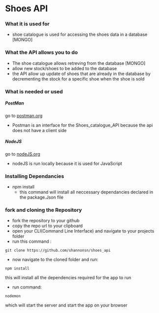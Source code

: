 # Shoes API

### What it is used for

  *  shoe catalogue is used for accessing the shoes data in a database
     [MONGO]

### What the API allows you to do
  *  The shoe catalogue allows retreving from the database [MONGO]
  *  allow new stock/shoes to be added to the database
  *  the API allow up update of shoes that are already in the database
     by decrementing the stock for a specific shoe when the shoe is sold

### What is needed or used
 ##### PostMan 
 go to [postman.org](https://www.getpostman.com/)
 *   Postman is an interface for the Shoes_catalogue_API because the api 
     does not have a client side 
    
 ##### NodeJS
 go to [nodeJS.org](https://nodejs.org/en/)
 *   nodeJS is run locally because it is used for JavaScript 
 
 ### Installing Dependancies
 * npm install
   * this command will install all neccessary dependancies declared in the package.Json file
 
 ### fork and cloning the Repository
 * fork the repository to your github
 * copy the repo url to your clipboard
 * open your CLI(Command Line Interface) and navigate to your projects folder
 * run this command :
 ```
 git clone https://github.com/shannonsn/shoes_api
 ```
 * now navigate to the cloned folder and run:
 ```
 npm install
 ```
 this will install all the dependencies required for the app to run
 * run command:
 ```
 nodemon
 ```
 which will start the server and start the app on your browser
